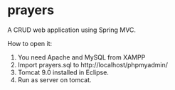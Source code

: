 # prayers
A CRUD web application using Spring MVC.

How to open it:

1. You need Apache and MySQL from XAMPP
2. Import prayers.sql to http://localhost/phpmyadmin/
3. Tomcat 9.0 installed in Eclipse.
4. Run as server on tomcat. 
